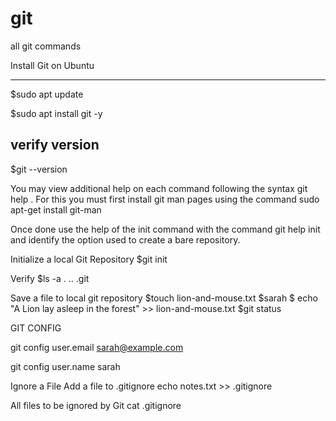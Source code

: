 # git
all git commands

Install Git on Ubuntu
_______________________

$sudo apt update 

$sudo apt install git -y

verify version
---------------------------
$git --version

You may view additional help on each command following the syntax git help <command>. For this you must first install git man pages using the command sudo apt-get install git-man


Once done use the help of the init command with the command git help init and identify the option used to create a bare repository.

Initialize a local Git Repository
$git init

Verify
$ls -a
. .. .git

Save a file to local git repository
$touch lion-and-mouse.txt
$sarah $ echo "A Lion lay asleep in the forest" >> lion-and-mouse.txt 
$git status

GIT CONFIG

git config user.email sarah@example.com

git config user.name sarah

Ignore a File
Add a file to .gitignore
echo notes.txt >> .gitignore

All files to be ignored by Git
cat .gitignore 
